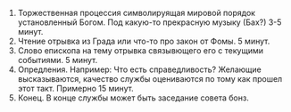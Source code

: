 1. Торжественная процессия символируящая мировой порядок установленный Богом. Под какую-то прекрасную музыку (Бах?) 3-5 минут.
2. Чтение отрывка из Града или что-то про закон от Фомы. 5 минут.
3. Слово епископа на тему отрывка связывющего его с текущими событиями. 5 минут.
4. Опредления. Например: Что есть справедливость? Желающие высказываются, качество службы оцениваются по тому как прошел этот такт. Примерно 15 минут.
5. Конец. В конце службы может быть заседание совета бонз.